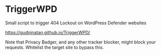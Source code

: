 # TriggerWPD
Small script to trigger 404 Lockout on WordPress Defender websites

https://gudninatan.github.io/TriggerWPD/

Note that Privacy Badger, and any other tracker blocker, might block your requests. Whitelist the target site to bypass this.
